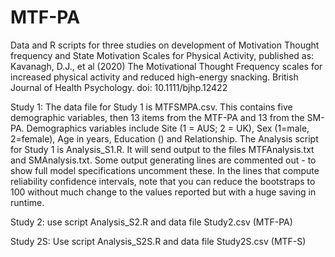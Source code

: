 # MTF-PA
Data and R scripts for three studies on development of Motivation Thought frequency and State Motivation Scales for Physical Activity, published as:
Kavanagh, D.J., et al (2020) The Motivational Thought Frequency scales for increased physical activity and reduced high-energy snacking. British Journal of Health Psychology. doi: 10.1111/bjhp.12422

Study 1: The data file for Study 1 is MTFSMPA.csv. This contains five demographic variables, then 13 items from the MTF-PA and 13 from the SM-PA. Demographics variables include Site (1 = AUS; 2 = UK), Sex (1=male, 2=female), Age in years, Education () and Relationship. The Analysis script for Study 1 is Analysis_S1.R. It will send output to the files MTFAnalysis.txt and SMAnalysis.txt. Some output generating lines are commented out - to show full model specifications uncomment these. In the lines that compute reliability confidence intervals, note that you can reduce the bootstraps to 100 without much change to the values reported but with a huge saving in runtime.

Study 2: use script Analysis_S2.R and data file Study2.csv (MTF-PA)

Study 2S: Use script Analysis_S2S.R and data file Study2S.csv (MTF-S)
